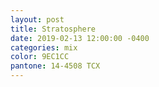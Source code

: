 ```yaml
---
layout: post
title: Stratosphere
date: 2019-02-13 12:00:00 -0400
categories: mix
color: 9EC1CC
pantone: 14-4508 TCX
---
```

